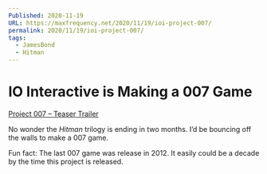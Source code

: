 ```yaml
---
Published: 2020-11-19
URL: https://maxfrequency.net/2020/11/19/ioi-project-007/
permalink: 2020/11/19/ioi-project-007/
tags:
  - JamesBond
  - Hitman
---
```

# IO Interactive is Making a 007 Game

[Project 007 – Teaser Trailer](https://www.youtube.com/watch?v=slAhuh21ii8&feature=youtu.be)

No wonder the *Hitman* trilogy is ending in two months. I’d be bouncing off the walls to make a 007 game.

Fun fact: The last 007 game was release in 2012. It easily could be a decade by the time this project is released.